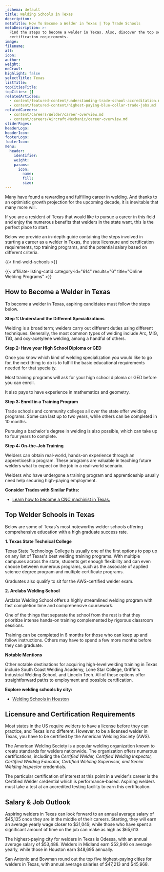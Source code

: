 ```yaml
---
_schema: default
title: Welding Schools in Texas
description:
metaTitle: How To Become a Welder in Texas | Top Trade Schools
metaDescription: >-
  Find the steps to become a welder in Texas. Also, discover the top schools and
  certification requirements.
image:
filename:
alt:
icon:
author:
weight:
noCrawl:
highlight: false
selectTitle: Texas
listTitle:
topCitiesTitle:
topCities: []
relatedArticles:
  - content/featured-content/understanding-trade-school-accreditation.md
  - content/featured-content/highest-paying-blue-collar-trade-jobs.md
relatedCareers:
  - content/careers/Welder/career-overview.md
  - content/careers/Aircraft-Mechanic/career-overview.md
sliderPages:
headerLogo:
headerIcon:
footerLogo:
footerIcon:
menu:
  header:
    identifier:
    weight:
    params:
      icon:
        name:
        fill:
        size:
---
```

Many have found a rewarding and fulfilling career in welding. And thanks to an optimistic growth projection for the upcoming decade, it is inevitable that many more will.

If you are a resident of Texas that would like to pursue a career in this field and enjoy the numerous benefits that welders in the state want, this is the perfect place to start.

Below we provide an in-depth guide containing the steps involved in starting a career as a welder in Texas, the state licensure and certification requirements, top training programs, and the potential salary based on different criteria.

{{< find-weld-schools >}}

{{< affiliate-listing-catid category-id="614" results="6" title="Online Welding Programs" >}}

## **How to Become a Welder in Texas**

To become a welder in Texas, aspiring candidates must follow the steps below.

**Step 1: Understand the Different Specializations**

Welding is a broad term; welders carry out different duties using different techniques. Generally, the most common types of welding include Arc, MIG, TiG, and oxy-acetylene welding, among a handful of others.

**Step 2: Have your High School Diploma or GED**

Once you know which kind of welding specialization you would like to go for, the next thing to do is to fulfill the basic educational requirements needed for that specialty.

Most training programs will ask for your high school diploma or GED before you can enroll.

It also pays to have experience in mathematics and geometry.

**Step 3: Enroll in a Training Program**

Trade schools and community colleges all over the state offer welding programs. Some can last up to two years, while others can be completed in 10 months.

Pursuing a bachelor's degree in welding is also possible, which can take up to four years to complete.

**Step 4: On-the-Job Training**

Welders can obtain real-world, hands-on experience through an apprenticeship program. These programs are valuable in teaching future welders what to expect on the job in a real-world scenario.

Welders who have undergone a training program and apprenticeship usually need help securing high-paying employment.

**Consider Trades with Similar Paths:**

* [Learn how to become a CNC machinist in Texas.](https://toptradeschools.com/near-you/cnc-machinist/texas/)

## **Top Welder Schools in Texas**

Below are some of Texas's most noteworthy welder schools offering comprehensive education with a high graduate success rate.

**1\. Texas State Technical College**

Texas State Technology College is usually one of the first options to pop up on any list of Texas's best welding training programs. With multiple campuses across the state, students get enough flexibility and can even choose between numerous programs, such as the associate of applied science degree program and multiple certificate programs.

Graduates also qualify to sit for the AWS-certified welder exam.

**2\. Arclabs Welding School**

Arclabs Welding School offers a highly streamlined welding program with fast completion time and comprehensive coursework.

One of the things that separate the school from the rest is that they prioritize intense hands-on training complemented by rigorous classroom sessions.

Training can be completed in 6 months for those who can keep up and follow instructions. Others may have to spend a few more months before they can graduate.

**Notable Mentions**

Other notable destinations for acquiring high-level welding training in Texas include South Coast Welding Academy, Lone Star College, Griffin's Industrial Welding School, and Lincoln Tech. All of these options offer straightforward paths to employment and possible certification.

**Explore welding schools by city:**

* [Welding Schools in Houston](https://toptradeschools.com/near-you/welder/texas/houston/)

## **Licensure and Certification Requirements**

Most states in the US require welders to have a license before they can practice, and Texas is no different. However, to be a licensed welder in Texas, you have to be certified by the American Welding Society (AWS).

The American Welding Society is a popular welding organization known to create standards for welders nationwide. The organization offers numerous certifications, including the *Certified Welder, Certified Welding Inspector, Certified Welding Educator, Certified Welding Supervisor, and Senior Welding Inspector* credentials.

The particular certification of interest at this point in a welder's career is the Certified Welder credential which is performance-based. Aspiring welders must take a test at an accredited testing facility to earn this certification.

## **Salary & Job Outlook**

Aspiring welders in Texas can look forward to an annual average salary of $45,135 once they are in the middle of their careers. Starting, they will earn an average yearly wage closer to $31,049, while those who have spent a significant amount of time on the job can make as high as $65,613.

The highest-paying city for welders in Texas is Odessa, with an annual average salary of $53,488. Welders in Midland earn $52,946 on average yearly, while those in Houston earn $48,695 annually.

San Antonio and Bowman round out the top five highest-paying cities for welders in Texas, with annual average salaries of $47,213 and $45,968.